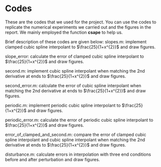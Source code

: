 # Codes

These are the codes that we used for the project. You can use the codes to replicate 
the numerical experiments we carried out and the figures in the report. We mainly employed 
the function **csape** to help us.

Brief description of these codes are given below:
slopes.m: implement clamped cubic spline interpolant to $\frac{25}{1+x^{2}}$ and 
draw figures.

slope_error: calculate the error of clamped cubic spline interpolant to $\frac{25}{1+x^{2}}$
and draw figures.

second.m: implement cubic spline interpolant when matching the 2nd derivative at ends 
to $\frac{25}{1+x^{2}}$ and 
draw figures.

second_error.m: calculate the error of cubic spline interpolant when matching the 2nd derivative at ends 
to $\frac{25}{1+x^{2}}$ and 
draw figures.

periodic.m: implement periodic cubic spline interpolant to $\frac{25}{1+x^{2}}$ and draw figures.

periodic_error.m:
calculate the error of periodic cubic spline interpolant
to $\frac{25}{1+x^{2}}$ and 
draw figures.

error_of_clamped_and_second.m:
compare the error of clamped cubic spline interpolant and cubic spline interpolant when matching the 2nd derivative at ends
to $\frac{25}{1+x^{2}}$ and 
draw figures.

disturbance.m:
calculate errors in interpolation with three end conditions before and after perturbation and draw figures.











